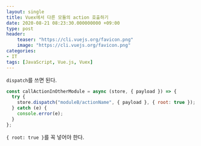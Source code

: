 ```yaml
---
layout: single
title: Vuex에서 다른 모듈의 action 호출하기
date: 2020-08-21 08:23:30.000000000 +09:00
type: post
header:
    teaser: "https://cli.vuejs.org/favicon.png"
    image: "https://cli.vuejs.org/favicon.png"
categories:
- IT
tags: [JavaScript, Vue.js, Vuex]
---
```


`dispatch`를 쓰면 된다.

```javascript
const callActionInOtherModule = async (store, { payload }) => {
  try {
    store.dispatch("moduleB/actionName", { payload }, { root: true });
  } catch (e) {
    console.error(e);
  }
};
```

`{ root: true }`를 꼭 넣어야 한다.
